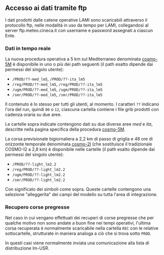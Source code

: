 ## Accesso ai dati tramite ftp

I dati prodotti dalle catene operative LAMI sono scaricabili
attraverso il protocollo ftp, nelle modalità in uso da tempo per LAMI,
collegandosi al server ftp.meteo.cineca.it con username e password
assegnati a ciascun Ente.

### Dati in tempo reale

La nuova procedura operativa a 5 km sul Mediterraneo denominata
[cosmo-5M](cosmo-5M) è disponibile in uno o più dei path seguenti (il
path esatto dipende dai permessi del singolo utente):

-   `/PROD/??-med_lm5`, `/PROD/??-ita_lm5`
-   `/reg/PROD/??-med_lm5`, `/reg/PROD/??-ita_lm5`
-   `/ugm/PROD/??-med_lm5`, `/ugm/PROD/??-ita_lm5`
-   `/smr/PROD/??-med_lm5`, `/smr/PROD/??-ita_lm5`

Il contenuto è lo stesso per tutti gli utenti, al momento. I caratteri
`??` indicano l'ora del run, quindi `00` o `12`, ciascuna cartella
contiene i file grib prodotti con cadenza oraria su due aree.

Le cartelle sopra indicate contengono dati su due diverse aree *med* e
*ita*, descritte nella pagina specifica della procedura
[cosmo-5M](cosmo-5M).

La corsa previsionale bigiornaliera a 2,2 km di passo di griglia e 48
ore di orizzonte temporale denominata [cosmo-2I](cosmo-2I) (che
sostituisce il tradizionale COSMO-I2 a 2,8 km) è disponibile nelle
cartelle (il path esatto dipende dai permessi del singolo utente):

-   `/PROD/??-light_lm2.2`
-   `/reg/PROD/??-light_lm2.2`
-   `/ugm/PROD/??-light_lm2.2`
-   `/smr/PROD/??-light_lm2.2`

Con significato dei simboli come sopra. Queste cartelle contengono una
selezione "alleggerita" dei campi del modello su tutta l'area di
integrazione.

### Recupero corse pregresse

Nel caso in cui vengano effettuati dei recuperi di corse pregresse che
per qualche motivo non sono andate a buon fine nei tempi operativi,
l'ultima corsa recuperata è normalmente scaricabile nella cartella
`REC` con le relative sottocartelle, strutturate in maniera analoga a
ciò che si trova sotto `PROD`.

In questi casi viene normalmente inviata una comunicazione alla lista
di distribuzione lm-USR.
